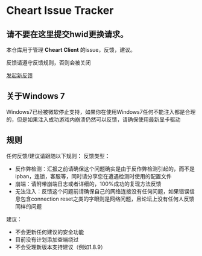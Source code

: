 # Cheart Issue Tracker

## 请不要在这里提交hwid更换请求。

本仓库用于管理 **Cheart Client** 的issue，反馈，建议。

反馈请遵守反馈规则，否则会被关闭

[发起新反馈](https://github.com/VapuClient/Cheart-Issue-Tracker/issues/new/choose)

## 关于Windows 7

Windows7已经被微软停止支持，如果你在使用Windows7任何不能注入都是合理的，但是如果注入成功游戏内崩溃仍然可以反馈，请确保使用最新显卡驱动

## 规则
任何反馈/建议请跟随以下规则：
反馈类型：
- 反作弊检测：汇报之前请确保这个问题确实是由于反作弊检测引起的，而不是ipban，连锁，客服等，同时请分享您在遭遇检测时使用的配置文件
- 崩端：请附带崩端日志或者详细的，100%成功的复现方法反馈
- 无法注入：反馈这个问题前请确保自己的网络连接没有任何问题，如果错误信息包含connection reset之类的字眼则是网络问题，且论坛上没有任何人反馈同样的问题

建议：
- 不会更新任何建议的安全功能
- 目前没有计划添加查端绕过
- 不会受理新版本支持建议（例如1.8.9）
